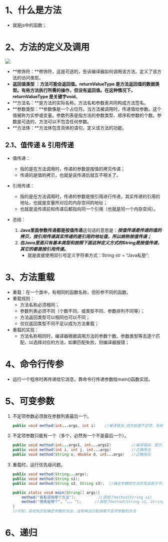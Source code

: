 # 1、什么是方法

* 就是js中的函数；

# 2、方法的定义及调用

![](https://cdn.nlark.com/yuque/0/2021/jpeg/114317/1639731463158-assets/web-upload/b0049937-c1d8-483d-b76c-9c2dcf012a18.jpeg?x-oss-process=image%2Fresize%2Cw_1000)

- **修饰符：**修饰符，这是可选的，告诉编译器如何调用该方法。定义了该方法的访问类型。
- **返回值类型 ：**方法可能会返回值。returnValueType 是方法返回值的数据类型。有些方法执行所需的操作，但没有返回值。在这种情况下，returnValueType 是关键字**void**。
- **方法名：**是方法的实际名称。方法名和参数表共同构成方法签名。
- **参数类型：**参数像是一个占位符。当方法被调用时，传递值给参数。这个值被称为实参或变量。参数列表是指方法的参数类型、顺序和参数的个数。参数是可选的，方法可以不包含任何参数。
- **方法体：**方法体包含具体的语句，定义该方法的功能。

## 2.1、值传递 & 引用传递

* 值传递：
  * 指的是在方法调用时，传递的参数是按值的拷贝传递；
  * 传递的是值的拷贝，也就是说传递后就互不相关了。


* 引用传递：
  * 指的是在方法调用时，传递的参数是按引用进行传递，其实传递的引用的地址，也就是变量所对应的内存空间的地址；
  * 也就是说传递前和传递后都指向同一个引用（也就是同一个内存空间）。
* 总结：
  1. **Java里面参数传递都是按值传递**这句话的意思是：***按值传递是传递的值的拷贝，按引用传递其实传递的是引用的地址值，所以统称按值传递；***
  2. ***在Java里面只有基本类型和按照下面这种定义方式的String是按值传递，其它的都是按引用传递。***
     * 就是直接使用双引号定义字符串方式：String str = “Java私塾”;

# 3、方法重载

* 重载：在一个类中，有相同的函数名称，但形参不同的函数。
* 重载规则：
  * 方法名称必须相同；
  * 参数列表必须不同（个数不同、或类型不同、参数排列不同等）；
  * 方法返回类型可以相同也可以不同；
  * 仅仅返回类型不同不足以成为方法重载；
* 重载的实现：
  * 方法名称相同时，编译器根据调用方法的参数个数、参数类型等去逐个匹配，以选择对应的方法，如果匹配失败，则编译器报错；

# 4、命令行传参

* 运行一个程序时再传递给它消息，靠命令行传递参数给main()函数实现。

# 5、可变参数

1. 不定项参数必须放在参数列表最后一个。

   ```java
   public void method(int...args, int i)    //编译错误,因为前面不定项，系统不可以判断i是哪一个
   ```

2. 不定项参数只能有一个（多个，必然有一个不是最后一个）。

   ```java
   public void method(int...args1, int...args2)   		//编译错误，提示不定项的参数必须放最后，因为args1不确定个数，系统不能判断什么时候是args2的参数
   public void method(int i, int j, int...args)   		//正确用法
   public void method(String s, double d, int...args)   //正确用法
   ```

3. 重载时，运行优先级问题。

   ```java
   public void method(String...args);
   public void method(String s1);
   public void method(String s2, String s3);  //确定参数的方法优先级高于不定项参数的方法

   public static void main(String[] args){
       method("看看调用哪个方法");         	//调用了method(String s1)
       method("猜猜是哪个", "。。。");     	//调用了method(String s1, String s2)
   }
   //可知，系统先匹配确定参数的方法，没有再去匹配调用不定项参数的方法
   ```

# 6、递归

